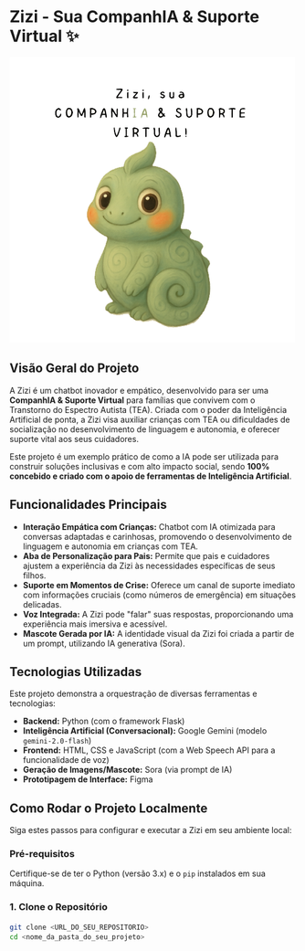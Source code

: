 # Zizi - Sua CompanhIA & Suporte Virtual ✨

![Mascote Zizi](https://github.com/gicarolinedev/companhiavirtual/blob/main/static/companhiavirtual.png?raw=true)
## Visão Geral do Projeto

A Zizi é um chatbot inovador e empático, desenvolvido para ser uma **CompanhIA & Suporte Virtual** para famílias que convivem com o Transtorno do Espectro Autista (TEA). Criada com o poder da Inteligência Artificial de ponta, a Zizi visa auxiliar crianças com TEA ou dificuldades de socialização no desenvolvimento de linguagem e autonomia, e oferecer suporte vital aos seus cuidadores.

Este projeto é um exemplo prático de como a IA pode ser utilizada para construir soluções inclusivas e com alto impacto social, sendo **100% concebido e criado com o apoio de ferramentas de Inteligência Artificial**.

## Funcionalidades Principais

* **Interação Empática com Crianças:** Chatbot com IA otimizada para conversas adaptadas e carinhosas, promovendo o desenvolvimento de linguagem e autonomia em crianças com TEA.
* **Aba de Personalização para Pais:** Permite que pais e cuidadores ajustem a experiência da Zizi às necessidades específicas de seus filhos.
* **Suporte em Momentos de Crise:** Oferece um canal de suporte imediato com informações cruciais (como números de emergência) em situações delicadas.
* **Voz Integrada:** A Zizi pode "falar" suas respostas, proporcionando uma experiência mais imersiva e acessível.
* **Mascote Gerada por IA:** A identidade visual da Zizi foi criada a partir de um prompt, utilizando IA generativa (Sora).

## Tecnologias Utilizadas

Este projeto demonstra a orquestração de diversas ferramentas e tecnologias:

* **Backend:** Python (com o framework Flask)
* **Inteligência Artificial (Conversacional):** Google Gemini (modelo `gemini-2.0-flash`)
* **Frontend:** HTML, CSS e JavaScript (com a Web Speech API para a funcionalidade de voz)
* **Geração de Imagens/Mascote:** Sora (via prompt de IA)
* **Prototipagem de Interface:** Figma

## Como Rodar o Projeto Localmente

Siga estes passos para configurar e executar a Zizi em seu ambiente local:

### Pré-requisitos

Certifique-se de ter o Python (versão 3.x) e o `pip` instalados em sua máquina.

### 1. Clone o Repositório

```bash
git clone <URL_DO_SEU_REPOSITORIO>
cd <nome_da_pasta_do_seu_projeto>

